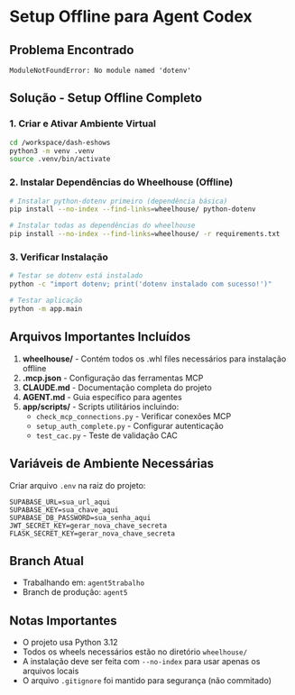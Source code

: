 # Setup Offline para Agent Codex

## Problema Encontrado
```
ModuleNotFoundError: No module named 'dotenv'
```

## Solução - Setup Offline Completo

### 1. Criar e Ativar Ambiente Virtual
```bash
cd /workspace/dash-eshows
python3 -m venv .venv
source .venv/bin/activate
```

### 2. Instalar Dependências do Wheelhouse (Offline)
```bash
# Instalar python-dotenv primeiro (dependência básica)
pip install --no-index --find-links=wheelhouse/ python-dotenv

# Instalar todas as dependências do wheelhouse
pip install --no-index --find-links=wheelhouse/ -r requirements.txt
```

### 3. Verificar Instalação
```bash
# Testar se dotenv está instalado
python -c "import dotenv; print('dotenv instalado com sucesso!')"

# Testar aplicação
python -m app.main
```

## Arquivos Importantes Incluídos

1. **wheelhouse/** - Contém todos os .whl files necessários para instalação offline
2. **.mcp.json** - Configuração das ferramentas MCP
3. **CLAUDE.md** - Documentação completa do projeto
4. **AGENT.md** - Guia específico para agentes
5. **app/scripts/** - Scripts utilitários incluindo:
   - `check_mcp_connections.py` - Verificar conexões MCP
   - `setup_auth_complete.py` - Configurar autenticação
   - `test_cac.py` - Teste de validação CAC

## Variáveis de Ambiente Necessárias

Criar arquivo `.env` na raiz do projeto:
```env
SUPABASE_URL=sua_url_aqui
SUPABASE_KEY=sua_chave_aqui
SUPABASE_DB_PASSWORD=sua_senha_aqui
JWT_SECRET_KEY=gerar_nova_chave_secreta
FLASK_SECRET_KEY=gerar_nova_chave_secreta
```

## Branch Atual
- Trabalhando em: `agent5trabalho`
- Branch de produção: `agent5`

## Notas Importantes
- O projeto usa Python 3.12
- Todos os wheels necessários estão no diretório `wheelhouse/`
- A instalação deve ser feita com `--no-index` para usar apenas os arquivos locais
- O arquivo `.gitignore` foi mantido para segurança (não commitado)